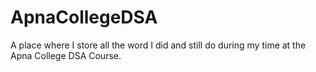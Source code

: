 # ApnaCollegeDSA
A place where I store all the word I did and still do during my time at the Apna College DSA Course.
